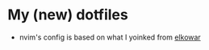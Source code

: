 # My (new) dotfiles
* nvim's config is based on what I yoinked from [elkowar](https://github.com/elkowar)
